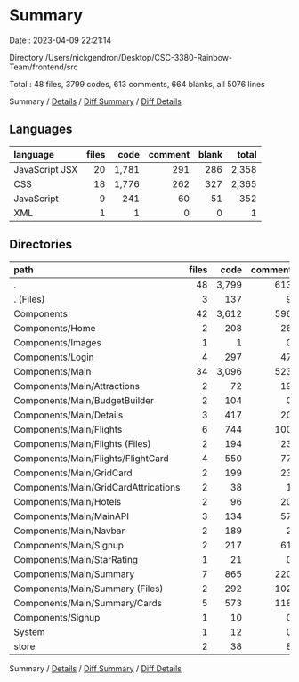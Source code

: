 # Summary

Date : 2023-04-09 22:21:14

Directory /Users/nickgendron/Desktop/CSC-3380-Rainbow-Team/frontend/src

Total : 48 files,  3799 codes, 613 comments, 664 blanks, all 5076 lines

Summary / [Details](details.md) / [Diff Summary](diff.md) / [Diff Details](diff-details.md)

## Languages
| language | files | code | comment | blank | total |
| :--- | ---: | ---: | ---: | ---: | ---: |
| JavaScript JSX | 20 | 1,781 | 291 | 286 | 2,358 |
| CSS | 18 | 1,776 | 262 | 327 | 2,365 |
| JavaScript | 9 | 241 | 60 | 51 | 352 |
| XML | 1 | 1 | 0 | 0 | 1 |

## Directories
| path | files | code | comment | blank | total |
| :--- | ---: | ---: | ---: | ---: | ---: |
| . | 48 | 3,799 | 613 | 664 | 5,076 |
| . (Files) | 3 | 137 | 9 | 26 | 172 |
| Components | 42 | 3,612 | 596 | 627 | 4,835 |
| Components/Home | 2 | 208 | 26 | 24 | 258 |
| Components/Images | 1 | 1 | 0 | 0 | 1 |
| Components/Login | 4 | 297 | 47 | 56 | 400 |
| Components/Main | 34 | 3,096 | 523 | 545 | 4,164 |
| Components/Main/Attractions | 2 | 72 | 19 | 14 | 105 |
| Components/Main/BudgetBuilder | 2 | 104 | 0 | 10 | 114 |
| Components/Main/Details | 3 | 417 | 20 | 57 | 494 |
| Components/Main/Flights | 6 | 744 | 100 | 125 | 969 |
| Components/Main/Flights (Files) | 2 | 194 | 23 | 42 | 259 |
| Components/Main/Flights/FlightCard | 4 | 550 | 77 | 83 | 710 |
| Components/Main/GridCard | 2 | 199 | 23 | 35 | 257 |
| Components/Main/GridCardAttrications | 2 | 38 | 1 | 3 | 42 |
| Components/Main/Hotels | 2 | 96 | 20 | 25 | 141 |
| Components/Main/MainAPI | 3 | 134 | 57 | 36 | 227 |
| Components/Main/Navbar | 2 | 189 | 2 | 22 | 213 |
| Components/Main/Signup | 2 | 217 | 61 | 35 | 313 |
| Components/Main/StarRating | 1 | 21 | 0 | 5 | 26 |
| Components/Main/Summary | 7 | 865 | 220 | 178 | 1,263 |
| Components/Main/Summary (Files) | 2 | 292 | 102 | 65 | 459 |
| Components/Main/Summary/Cards | 5 | 573 | 118 | 113 | 804 |
| Components/Signup | 1 | 10 | 0 | 2 | 12 |
| System | 1 | 12 | 0 | 1 | 13 |
| store | 2 | 38 | 8 | 10 | 56 |

Summary / [Details](details.md) / [Diff Summary](diff.md) / [Diff Details](diff-details.md)